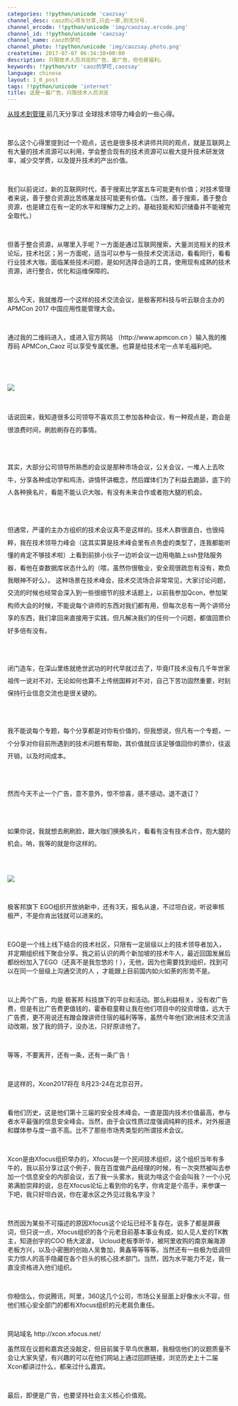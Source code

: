 ```yaml
---
categories: !!python/unicode 'caozsay'
channel_desc: caoz的心得与分享,只此一家,别无分号.
channel_ercode: !!python/unicode 'img/caozsay.ercode.png'
channel_id: !!python/unicode 'caozsay'
channel_name: caoz的梦呓
channel_photo: !!python/unicode 'img/caozsay.photo.png'
createtime: 2017-07-07 06:34:38+00:00
description: 只限技术人员浏览的广告，是广告，但也是福利。
keywords: !!python/str 'caoz的梦呓,caozsay'
language: chinese
layout: 1_0_post
tags: !!python/unicode 'internet'
title: 这是一篇广告，只限技术人员浏览
---
```

<div class="rich_media_content" id="js_content">
<p>
<a href="http://mp.weixin.qq.com/s?__biz=MzI0MjA1Mjg2Ng==&amp;mid=2649867335&amp;idx=1&amp;sn=6d160634a420161b936f53fa54bec4a2&amp;chksm=f1075e2ac670d73c9777004711d959b725c0d8d471a6a7717bbe4b4d78d66904dee8db8606fd&amp;scene=21#wechat_redirect" target="_blank">
          从技术到管理
         </a>
         前几天分享过 全球技术领导力峰会的一些心得。
         <br/>
</p>
<p>
<br/>
</p>
<p>
         那么这个心得里提到过一个观点，这也是很多技术讲师共同的观点，就是互联网上有大量的技术资源可以利用，学会整合现有的技术资源可以极大提升技术研发效率，减少交学费，以及提升技术的产出价值。
        </p>
<p>
<br/>
</p>
<p>
         我们以前说过，新的互联网时代，善于搜索比学富五车可能更有价值；对技术管理者来说，善于整合资源比苦练屠龙技可能更有价值。（当然，善于搜索，善于整合资源，也是建立在有一定的水平和理解力之上的，基础技能和知识储备并不能被完全取代。）
        </p>
<p>
<br/>
</p>
<p>
         但善于整合资源，从哪里入手呢？一方面是通过互联网搜索，大量浏览相关的技术论坛，技术社区；另一方面呢，适当可以参与一些技术交流活动，看看同行，看看行业技术大咖，面临某些技术问题，是如何选择合适的工具，使用现有成熟的技术资源，进行整合，优化和运维保障的。
        </p>
<p>
<br/>
</p>
<p>
         那么今天，我就推荐一个这样的技术交流会议，是极客邦科技与听云联合主办的APMCon 2017 中国应用性能管理大会。
        </p>
<p>
<br/>
</p>
<p>
         通过我的二维码进入，或进入官方网站 （http://www.apmcon.cn ）输入我的推荐码 APMCon_Caoz 可以享受专属优惠。也算是给技术宅一点羊毛福利吧。
        </p>
<p>
<br/>
</p>
<p>
<br/>
</p>
<p>
<img class="" data-ratio="1.603125" data-s="300,640" data-src="" data-type="png" data-w="640" src="{{ '/img/nBKX0s8fer1VDibDibd9mNoWmm5gzHnLjL5doq3xpyVq3yP4DOO4a6UDcVOCUJXRa7psbPdgicdd8rPIlo3ia56e4A.png' | prepend: site.img | replace: '//','/' }}"/>
</p>
<p>
<br/>
</p>
<p>
<span style="line-height: 28.4444px;">
          话说回来，我知道很多公司领导不喜欢员工参加各种会议，有一种观点是，跑会是很浪费时间，刷脸刷存在的事情。
         </span>
</p>
<p>
<span style="line-height: 28.4444px;">
<br/>
</span>
</p>
<p>
<span style="line-height: 28.4444px;">
          其实，大部分公司领导所熟悉的会议是那种市场会议，公关会议，一堆人上去吹牛，分享各种成功学和鸡汤，讲情怀讲概念，然后媒体们为了利益去跪舔，底下的人各种换名片，看能不能认识大咖，有没有未来合作或者抱大腿的机会。
         </span>
</p>
<p>
<span style="line-height: 28.4444px;">
<br/>
</span>
</p>
<p>
<span style="line-height: 28.4444px;">
          但通常，严谨的主办方组织的技术会议真不是这样的。技术人群很直白，也很纯粹，我在技术领导力峰会（这其实算是技术峰会里有点务虚的类型了，连我都能听懂的肯定不够技术啦）上看到前排小伙子一边听会议一边用电脑上ssh登陆服务器，看他在查数据库状态什么的（喂，虽然你很敬业，安全观很疏忽有没有，欺负我眼神不好么）。 这种场景在技术峰会，技术交流场合非常常见，大家讨论问题，交流的时候也经常会深入到一些很细节的技术话题上，以前我参加Qcon，参加架构师大会的时候，不能说每个讲师的东西对我们都有用，但每次总有一两个讲师分享的东西，我们拿回来直接用于实践，但凡解决我们的任何一个问题，都值回票价好多倍有没有。
         </span>
</p>
<p>
<span style="line-height: 28.4444px;">
<br/>
</span>
</p>
<p>
<span style="line-height: 28.4444px;">
          闭门造车，在深山里练就绝世武功的时代早就过去了，毕竟IT技术没有几千年世家祖传一说对不对，无论如何也算不上传统国粹对不对，自己下苦功固然重要，时刻保持行业信息交流也是很关键的。
         </span>
</p>
<p>
<span style="line-height: 28.4444px;">
<br/>
</span>
</p>
<p>
<span style="line-height: 28.4444px;">
          我不能说每个专题，每个分享都是对你有价值的，但我想说，但凡有一个专题，一个分享对你目前所遇到的技术问题有帮助，其价值就应该足够值回你的票价，往返开销，以及时间成本。
         </span>
</p>
<p>
<span style="line-height: 28.4444px;">
<br/>
</span>
</p>
<p>
<span style="line-height: 28.4444px;">
          然而今天不止一个广告，意不意外，惊不惊喜，感不感动，退不退订？
         </span>
</p>
<p>
<span style="line-height: 28.4444px;">
<br/>
</span>
</p>
<p>
<span style="line-height: 28.4444px;">
          如果你说，我就想去刷刷脸，跟大咖们换换名片，看看有没有技术合作，抱大腿的机会。呐，我等的就是你这样的。
          <br/>
</span>
</p>
<p>
<span style="line-height: 28.4444px;">
<br/>
</span>
</p>
<p>
<span style="line-height: 28.4444px;">
</span>
</p>
<p>
<img class="" data-ratio="0.5175" data-s="300,640" data-src="" data-type="jpeg" data-w="800" src="{{ '/img/nBKX0s8fer1VDibDibd9mNoWmm5gzHnLjLrRiay0ntja8JGic8ibKgic2oEtsDIibVEhTofcMLJCVjZibVt9sGDbW6iaLRQ.jpeg' | prepend: site.img | replace: '//','/' }}"/>
</p>
<p>
<span style="line-height: 28.4444px;">
</span>
<br/>
</p>
<p>
         极客邦旗下 EGO组织开放纳新中，还有3天，报名从速，不过坦白说，听说审核极严，不是你肯出钱就可以进来的。
        </p>
<p>
<br/>
</p>
<p>
         EGO是一个线上线下结合的技术社区，只限有一定层级以上的技术领导者加入，并定期组织线下聚会分享。我之前认识的两个新加坡的技术牛人，最近回国发展后都纷纷加入了EGO（还真不是我忽悠的！），无他，因为也需要找到组织，找到可以在同一个层级上沟通交流的人 ，才能跟上目前国内如火如荼的形势不是。
        </p>
<p>
<br/>
</p>
<p>
         以上两个广告，均是 极客邦 科技旗下的平台和活动。那么利益相关，没有收广告费，但是有比广告费更值钱的，霍泰稳童鞋让我在他们项目中的投资增值，远大于广告费，更不用说还有蹭会蹭讲师住宿的福利等等，虽然今年他们欧洲技术交流活动改期，放了我的鸽子，没办法，只好原谅他了。
        </p>
<p>
<br/>
</p>
<p>
         等等，不要离开，还有一条，还有一条广告！
        </p>
<p>
<br/>
</p>
<p>
         是这样的，Xcon2017将在 8月23-24在北京召开。
        </p>
<p>
<br/>
</p>
<p>
         看他们历史，这是他们第十三届的安全技术峰会。一直是国内技术价值最高，参与者水平最强的信息安全峰会。当然，由于会议性质过度强调纯粹的技术，对外报道和媒体参与度一直不高。比不了那些市场秀类型的所谓技术会议。
        </p>
<p>
<br/>
</p>
<p>
         Xcon是由Xfocus组织举办的，Xfocus是一个民间技术组织，这个组织当年有多牛的，我以前分享过这个例子，我在百度做产品经理的时候，有一次突然被叫去参加一个信息安全的内部会议，去了我一头雾水，我说为啥这个会会叫我？一个小兄弟满脸崇拜的说，总在Xfocus论坛上看到你的名字，你肯定是个高手，来参谋一下吧，我只好坦白说，你在灌水区之外见过我名字没？
        </p>
<p>
<span style="line-height: 1.6;">
</span>
<br/>
</p>
<p>
         然而因为某些不可描述的原因Xfocus这个论坛已经不复存在。说多了都是屏蔽词，但只说一点，Xfocus组织的各个元老目前基本事业有成，如人见人爱的TK教主，知道创宇的COO 杨大波波， Ucloud老板季昕华，被阿里收购的南京瀚海源老板方兴，以及小密圈的创始人吴鲁加，黄鑫等等等等。当然还有一些极为低调但实力惊人的高手隐藏在各个巨头的核心技术部门。当然，因为水平能力不足，我一直没资格进入他们组织。
        </p>
<p>
<br/>
</p>
<p>
         你相信么，你说腾讯，阿里，360这几个公司，市场公关层面上好像水火不容，但他们核心安全部门的都有Xfocus组织的元老肩负重任。
        </p>
<p>
<br/>
</p>
<p>
         网站域名 http://xcon.xfocus.net/
        </p>
<p>
         虽然现在议题和嘉宾还没敲定，但目前属于早鸟优惠期，我相信他们的议题质量不会让大家失望，有兴趣的可以在他们网站上通过回顾链接，浏览历史上十二届Xcon都讲过什么，都来过什么嘉宾。
         <br/>
</p>
<p>
<br/>
</p>
<p>
<span style="line-height: 1.6;">
          最后，即便是广告，也要坚持社会主义核心价值观。
         </span>
<br/>
</p>
<p>
<br/>
</p>
</div>